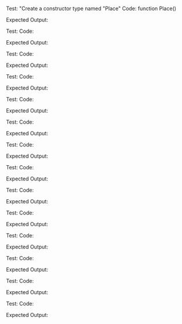 Test: "Create a constructor type named "Place"
Code: function Place()

Expected Output: 

Test:
Code:

Expected Output:

Test:
Code:

Expected Output:

Test:
Code:

Expected Output:

Test:
Code:

Expected Output:

Test:
Code:

Expected Output:

Test:
Code:

Expected Output:

Test:
Code:

Expected Output:

Test:
Code:

Expected Output:

Test:
Code:

Expected Output:

Test:
Code:

Expected Output:

Test:
Code:

Expected Output:

Test:
Code:

Expected Output:

Test:
Code:

Expected Output: 